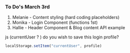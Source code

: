 ### To Do's March 3rd ###
1. Melanie - Content styling (hard coding placeholders)
2. Monika - Login Component (functions 1st)
3. Hallie - Header Component & Blog content API example

js
(currentUser ? )
do you wish to save this login profile?
```js
localStorage.setItem("currentUser", profile)